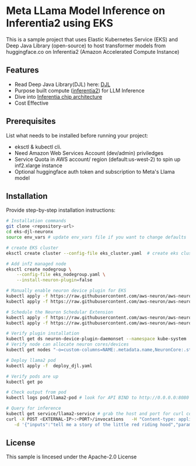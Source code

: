# Meta LLama Model Inference on Inferentia2 using EKS
This is a sample project that uses Elastic Kubernetes Service (EKS) and Deep Java Library (open-source) to host transformer models from huggingface.co
on Inferentia2 (Amazon Accelerated Compute Instance)

## Features

- Read Deep Java Library(DJL) here: [DJL](https://docs.djl.ai/master/)
- Purpose built compute ([inferentia2](https://awsdocs-neuron.readthedocs-hosted.com/en/latest/general/arch/neuron-hardware/inf2-arch.html#aws-inf2-arch)) for LLM Inference
- Dive into [Inferentia chip architecture](https://awsdocs-neuron.readthedocs-hosted.com/en/latest/general/arch/neuron-hardware/inferentia2.html#inferentia2-arch)
- Cost Effective

## Prerequisites

List what needs to be installed before running your project:

- eksctl & kubectl cli.
- Need Amazon Web Services Account (dev/admin) priviledges
- Service Quota in AWS account/ region (default:us-west-2) to spin up inf2.xlarge instance
- Optional huggingface auth token and subscription to Meta's Llama model

## Installation

Provide step-by-step installation instructions:

```bash
# Installation commands
git clone <repository-url>
cd eks-djl-neuronx
source env_vars # update env_vars file if you want to change defaults

# create EKS cluster
eksctl create cluster --config-file eks_cluster.yaml  # create eks cluster

# Add inf2 managed node
eksctl create nodegroup \
    --config-file eks_nodegroup.yaml \
    --install-neuron-plugin=false

# Manually enable neuron device plugin for EKS
kubectl apply -f https://raw.githubusercontent.com/aws-neuron/aws-neuron-sdk/master/src/k8/k8s-neuron-device-plugin-rbac.yml
kubectl apply -f https://raw.githubusercontent.com/aws-neuron/aws-neuron-sdk/master/src/k8/k8s-neuron-device-plugin.yml

# Schedule the Neuron Schedular Extension
kubectl apply -f https://raw.githubusercontent.com/aws-neuron/aws-neuron-sdk/master/src/k8/k8s-neuron-scheduler-eks.yml
kubectl apply -f https://raw.githubusercontent.com/aws-neuron/aws-neuron-sdk/master/src/k8/my-scheduler.yml

# Verify plugin installation
kubectl get ds neuron-device-plugin-daemonset --namespace kube-system
# Verify node can allocate neuron cores/devices
kubectl get nodes "-o=custom-columns=NAME:.metadata.name,NeuronCore:.status.allocatable.aws\.amazon\.com/neuroncore" # should be 2 for inf2.xlarge

# Deploy llama2 pod
kubectl apply -f  deploy_djl.yaml 

# Verify pods are up
kubectl get po

# Check output from pod
kubectl logs pod/llama2-pod # look for API BIND to http://0.0.0.0:8080

# Query for inference
kubectl get service/llama2-service # grab the host and port for curl command below
curl -X POST <EXTERNAL-IP>:<PORT>/invocations   -H "Content-type: application/json" \
   -d '{"inputs":"tell me a story of the little red riding hood","parameters":{"max_new_tokens":256, "do_sample":true}}' 
```

## License
This sample is lincesed under the Apache-2.0 License

